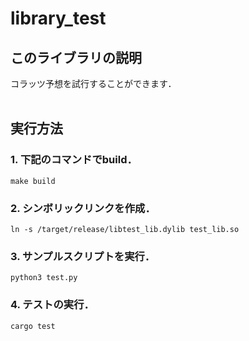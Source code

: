 # library_test

## このライブラリの説明
コラッツ予想を試行することができます．
<br>
<br>

## 実行方法
### 1. 下記のコマンドでbuild．
```
make build
```

### 2. シンボリックリンクを作成．
```
ln -s /target/release/libtest_lib.dylib test_lib.so
```

### 3. サンプルスクリプトを実行．
```
python3 test.py
```

### 4. テストの実行．
```
cargo test
```